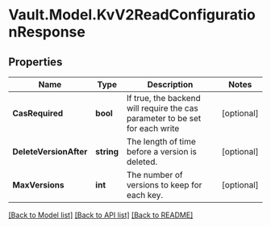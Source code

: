 # Vault.Model.KvV2ReadConfigurationResponse

## Properties

Name | Type | Description | Notes
------------ | ------------- | ------------- | -------------
**CasRequired** | **bool** | If true, the backend will require the cas parameter to be set for each write | [optional] 
**DeleteVersionAfter** | **string** | The length of time before a version is deleted. | [optional] 
**MaxVersions** | **int** | The number of versions to keep for each key. | [optional] 

[[Back to Model list]](../README.md#documentation-for-models) [[Back to API list]](../README.md#documentation-for-api-endpoints) [[Back to README]](../README.md)

